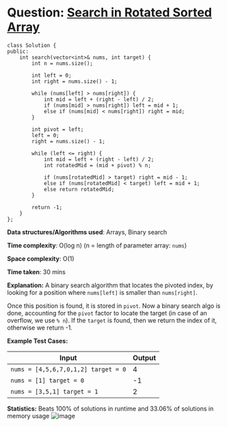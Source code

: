 <h1>Question: <a href="https://leetcode.com/problems/search-in-rotated-sorted-array/description">Search in Rotated Sorted Array</a></h1>

```
class Solution {
public:
    int search(vector<int>& nums, int target) {
        int n = nums.size();

        int left = 0;
        int right = nums.size() - 1;

        while (nums[left] > nums[right]) {
            int mid = left + (right - left) / 2;
            if (nums[mid] > nums[right]) left = mid + 1;
            else if (nums[mid] < nums[right]) right = mid;
        }
        
        int pivot = left;
        left = 0;
        right = nums.size() - 1;

        while (left <= right) {
            int mid = left + (right - left) / 2;
            int rotatedMid = (mid + pivot) % n;
            
            if (nums[rotatedMid] > target) right = mid - 1;
            else if (nums[rotatedMid] < target) left = mid + 1;
            else return rotatedMid;
        }

        return -1;
    }
};
```

**Data structures/Algorithms used**: Arrays, Binary search

**Time complexity**: O(log n) (n = length of parameter array: `nums`)

**Space complexity**: O(1)

**Time taken**: 30 mins

**Explanation:**
A binary search algorithm that locates the pivoted index, by looking for a position where `nums[left]` is smaller than `nums[right]`. 

Once this position is found, it is stored in `pivot`. Now a binary search algo is done, accounting for the `pivot` factor to locate the target (in case of an overflow, we use `% n`). If the `target` is found, then we return the index of it, otherwise we return -1.

**Example Test Cases:**


| Input  | Output |
| ------------- | ------------- |
| <code>nums = [4,5,6,7,0,1,2] target = 0</code>  | 4 |
| <code>nums = [1] target = 0</code>  | -1 |
| <code>nums = [3,5,1] target = 1</code>  | 2 |

**Statistics:** Beats 100% of solutions in runtime and 33.06% of solutions in memory usage
![image](https://github.com/user-attachments/assets/89e3e548-2f1e-4190-a264-9c6e8526d95d)


